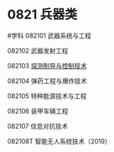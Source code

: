 # 0821 兵器类
#学科
082101 武器系统与工程

082102 武器发射工程

082103 [探测制导与控制技术](https://baike.baidu.com/item/%E6%8E%A2%E6%B5%8B%E5%88%B6%E5%AF%BC%E4%B8%8E%E6%8E%A7%E5%88%B6%E6%8A%80%E6%9C%AF/1661514)

082104 弹药工程与爆炸技术

082105 特种能源技术与工程

082106 装甲车辆工程

082107 信息对抗技术

082108T 智能无人系统技术（2019）